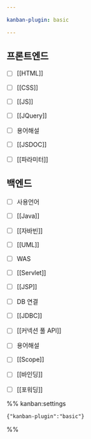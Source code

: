 ```yaml
---

kanban-plugin: basic

---
```


## 프론트엔드

- [ ] [[HTML]]
- [ ] [[CSS]]
- [ ] [[JS]]
- [ ] [[JQuery]]
- [ ] 용어해설
- [ ] [[JSDOC]]
- [ ] [[파라미터]]


## 백엔드

- [ ] 사용언어
- [ ] [[Java]]
- [ ] [[자바빈]]
- [ ] [[UML]]
- [ ] WAS
- [ ] [[Servlet]]
- [ ] [[JSP]]
- [ ] DB 연결
- [ ] [[JDBC]]
- [ ] [[커넥션 풀 API]]
- [ ] 용어해설
- [ ] [[Scope]]
- [ ] [[바인딩]]
- [ ] [[포워딩]]




%% kanban:settings
```
{"kanban-plugin":"basic"}
```
%%